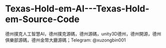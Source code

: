 # Texas-Hold-em-AI---Texas-Hold-em-Source-Code
德州撲克人工智慧AI，德州撲克源碼，德州源碼，unity3D德州，德州開源，德州俱樂部源碼，德州金幣大廳源碼；Telegram: @xuzongbin001
